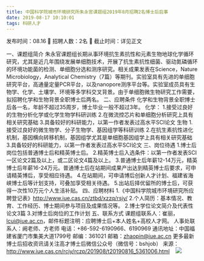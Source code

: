 ```yaml
---
title: 中国科学院城市环境研究所朱永官课题组2019年8月招聘2名博士后启事
date: 2019-08-17 10:10:01
tags: 科研人才
---
```

发布时间：08.16   🌟   招聘人数：2名   🌈   截止时间：详见正文
<!-- more -->
一、课题组简介
朱永官课题组长期从事环境抗生素抗性和元素生物地球化学循环研究，尤其是近几年围绕发展单细胞技术，开展了抗生素抗性细菌、驱动氮磷循环的环境功能菌的检测、单细胞分选和测序研究。相关成果发表在Science，Nature Microbiology，Analytical Chemistry（7篇）等期刊。实验室具有先进的单细胞研究平台，高通量定量PCR平台，以及nanopore测序平台等。实验室成员具有生物学、化学、土壤学、环境等多学科交叉背景。由于单细胞微生物研究工作需要，拟招聘化学和生物背景全职博士后两名。
二、应聘条件
化学和生物背景全职博士后各一名，年龄不超过35周岁，博士毕业一般不超过3年。
化学：
1.接受过良好的生物分析化学或化学生物学科研训练
2.在微流控芯片和单细胞分析研究上具有相关研究基础
3.具备较好的科研能力，以第一作者发表过高水平SCI论文
生物
1.接受过良好的微生物学、分子生物学、基因组学等科研训练
2.在抗生素抗性进化机制，基因横向转移机制，基因组学尤其是单细胞基因组学上具有相关研究基础
3.具备较好的科研能力，以第一作者发表过高水平SCI论文
三、岗位待遇
1.博士后岗位包括普通博士后和精英博士后。
2.精英博士后入选条件：以第一作者发表SCI一区论文2篇及以上，或二区论文4篇及以上。
3.普通博士后年薪12-14万元，精英博士后年薪16-24万元。普通博士后在站期间成果产出达到精英博士后要求，可申请精英博后，享受相应待遇。
4.在站期间，可申请博后创新人才计划、福建省海峡博士后等计划支持，可叠加享受相关待遇。
5.出站后择优留所的博士后，可获得一次性10万元个人生活补贴。
四、应聘材料
1.《中国科学院城市环境研究所应聘登记表》http://www.iue.cas.cn/ztbd/xzzq/rsjy/
2.个人简历：基本情况、教育、工作经历、博士期间参与项目及成果情况等。
2.博士学位论文简介及代表性论文3篇
3.对博士后岗位的工作计划
五、联系方式
课题组联系人：崔丽，lcui@iue.ac.cn，邮件标题注明：应聘博士后+本人姓名+高校人才网。
人事处联系人：阙老师、方老师
电话：+86-592-6190966、6190969
通讯地址：中国福建省厦门市集美大道1799号
邮编：361021
邮箱：zhaopin@iue.ac.cn
更多最新博士后招收资讯请关注高才博士后微信公众号（微信号：bshjob）
来源：
http://www.iue.cas.cn/rcjy/rczp/201908/t20190816_5361006.html
 
 ![](https://cdn.weiweiblog.cn/20181015134814.png)
